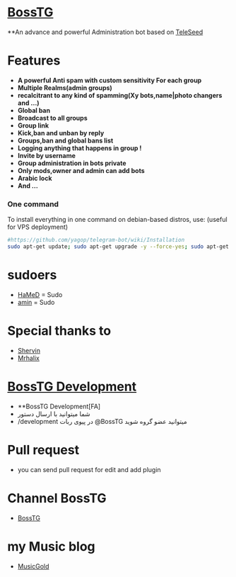# [BossTG](https://telegram.me/BossTG) 


**An advance and powerful Administration bot based on [TeleSeed](https://github.com/seedteam/TeleSeed)
# Features

* **A powerful Anti spam with custom sensitivity For each group**
* **Multiple Realms(admin groups)**
* **recalcitrant to any kind of spamming(Xy bots,name|photo changers and ...)**
* **Global ban**
* **Broadcast to all groups**
* **Group link**
* **Kick,ban and unban by reply**
* **Groups,ban and global bans list**
* **Logging anything that happens in group !**
* **Invite by username**
* **Group administration in bots private**
* **Only mods,owner and admin can add bots**
* **Arabic lock**
* **And ...**

### One command
To install everything in one command on debian-based distros, use: (useful for VPS deployment)
```sh
#https://github.com/yagop/telegram-bot/wiki/Installation
sudo apt-get update; sudo apt-get upgrade -y --force-yes; sudo apt-get dist-upgrade -y --force-yes; sudo apt-get install libreadline-dev libconfig-dev libssl-dev lua5.2 liblua5.2-dev libevent-dev libjansson* libpython-dev make unzip git redis-server g++ -y --force-yes && git clone https://github.com/BossTG/BossTG.git && cd BossTG && chmod +x launch.sh && ./launch.sh install && ./launch.sh
```

# sudoers

* [HaMeD](telegram.me/tehran980) = Sudo
* [amin](telegram.me/Boy_Crazy) = Sudo

# Special thanks to

* [Shervin](telegram.me/shervin_hacker)
* [Mrhalix](telegram.me/Mrhalix)


# [BossTG Development](telegram.me/BossTGch)
* **BossTG Development[FA]
* شما میتوانید با ارسال دستور 
* /development در پیوی ربات @BossTG 
میتوانید عضو گروه شوید

# Pull request
* you can send pull request for edit and add plugin

# Channel BossTG
* [BossTG](telegram.me/BossTGch)

# my Music blog

* [MusicGold](musicgold.loxblog.com)
